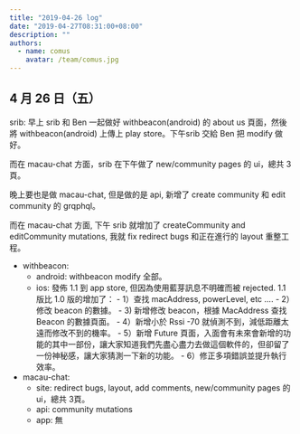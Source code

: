 ```yaml
---
title: "2019-04-26 log"
date: "2019-04-27T08:31:00+08:00"
description: ""
authors:
  - name: comus
    avatar: /team/comus.jpg
---
```


4 月 26 日（五）
---

srib: 早上 srib 和 Ben 一起做好 withbeacon(android) 的 about us 頁面，然後將 withbeacon(android) 上傳上 play store。下午srib 交給 Ben 把 modify 做好。

而在 macau-chat 方面，srib 在下午做了 new/community pages 的 ui，總共 3頁。

晚上要也是做 macau-chat, 但是做的是 api, 新增了 create community 和 edit community 的 grqphql。

而在 macau-chat 方面, 下午 srib 就增加了 createCommunity and editCommunity mutations, 我就 fix redirect bugs 和正在進行的 layout 重整工程。


- withbeacon: 
  - android: withbeacon modify 全部。
  - ios: 發佈 1.1 到 app store, 但因為使用藍芽訊息不明確而被 rejected. 1.1 版比 1.0 版的增加了：
         - 1）查找 macAddress, powerLevel, etc ....
         - 2）修改 beacon 的數據。
         - 3) 新增修改 beacon，根據 MacAddress 查找 Beacon 的數據頁面。
         - 4）新增小於 Rssi -70 就偵測不到，減低距離太遠而修改不到的機率。
         - 5）新增 Future 頁面，入面會有未來會新增的功能的其中一部份，讓大家知道我們先盡心盡力去做這個軟件的，但卻留了一份神秘感，讓大家猜測一下新的功能。
         - 6）修正多項錯誤並提升執行效率。
- macau-chat: 
  - site: redirect bugs, layout, add comments, new/community pages 的 ui，總共 3頁。
  - api: community mutations
  - app: 無

